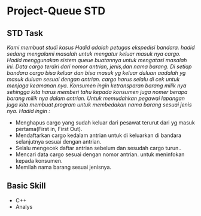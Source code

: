 # Project-Queue STD
## STD Task
*Kami membuat studi kasus Hadid adalah petugas ekspedisi bandara. hadid sedang mengalami masalah untuk mengatur keluar masuk nya cargo. Hadid menggunakan sistem queue buatannya untuk mengatasi masalah ini. 
Data cargo terdiri dari nomor antrian, jenis,dan nama barang. Di setiap bandara cargo bisa keluar dan bisa masuk yg keluar duluan aadalah yg masuk duluan sesuai dengan antrian. cargo harus selalu di cek untuk menjaga keamanan nya. 
Konsumen ingin ketransparan barang milik nya sehingga kita harus memberi tahu kepada konsumen juga nomer berapa barang milik nya dalam antrian. Untuk memudahkan pegawai lapangan juga kita membuat program untuk membedakan nama barang sesuai jenis nya. 
Hadid ingin :*
* Menghapus cargo yang sudah keluar dari pesawat terurut dari yg masuk pertama(First in, First Out).
* Mendaftarkan cargo kedalam antrian untuk di keluarkan di bandara selanjutnya sesuai dengan antrian.
* Selalu mengecek daftar antrian sebelum dan sesudah cargo turun..
* Mencari data cargo sesuai dengan nomor antrian. untuk meninfokan kepada konsumen.
* Memilah nama barang sesuai jenisnya.

## Basic Skill
* C++
* Analys
